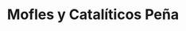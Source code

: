 ---
title: "Mofles y Catalíticos Peña"
url: /phoenix/mofles-y-cataliticos-pena/
shop: Autowerkstatt
---